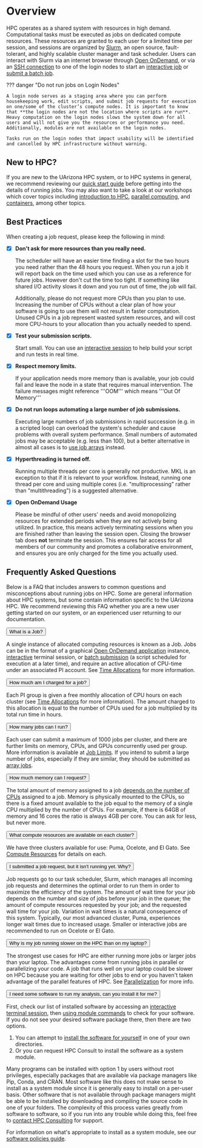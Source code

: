 # Overview

HPC operates as a shared system with resources in high demand. Computational tasks must be executed as jobs on dedicated compute resources. These resources are granted to each user for a limited time per session, and sessions are organized by [Slurm](https://slurm.schedmd.com/), an open source, fault-tolerant, and highly scalable cluster manager and task scheduler. Users can interact with Slurm via an internet browser through [Open OnDemand](https://ood.hpc.arizona.edu), or via an [SSH connection](../../registration_and_access/system_access/#command-line-access) to one of the login nodes to start an [interactive job](../interactive_jobs/) or [submit a batch job](../batch_jobs/intro/). 

??? danger "Do not run jobs on Login Nodes"

    A login node serves as a staging area where you can perform housekeeping work, edit scripts, and submit job requests for execution on one/some of the cluster’s compute nodes. It is important to know that **the login nodes are not the location where scripts are run**. Heavy computation on the login nodes slows the system down for all users and will not give you the resources or performance you need. Additionally, modules are not available on the login nodes. 

    Tasks run on the login nodes that impact usability will be identified and cancelled by HPC infrastructure without warning. 

## New to HPC?

If you are new to the UArizona HPC system, or to HPC systems in general, we recommend reviewing our [quick start guide](../quick_start/) before getting into the details of running jobs. You may also want to take a look at our workshops which cover topics including [introduction to HPC](../../events/workshop_materials/intro_to_hpc/), [parallel computing](../../events/workshop_materials/intro_to_parallel_computing/), and [containers](../../events/workshop_materials/intro_to_containers/), among other topics. 


## Best Practices


When creating a job request, please keep the following in mind:

- [x] **Don't ask for more resources than you really need.**

    The scheduler will have an easier time finding a slot for the two hours you need rather than the 48 hours you request.  When you run a job it will report back on the time used which you can use as a reference for future jobs. However don't cut the time too tight.  If something like shared I/O activity slows it down and you run out of time, the job will fail.

    Additionally, please do not request more CPUs than you plan to use. Increasing the number of CPUs without a clear plan of how your software is going to use them will not result in faster computation. Unused CPUs in a job represent wasted system resources, and will cost more CPU-hours to your allocation than you actually needed to spend. 

- [x] **Test your submission scripts.**

    Start small. You can use an [interactive session](../interactive_jobs/) to help build your script and run tests in real time.

- [x] **Respect memory limits.** 

    If your application needs more memory than is available, your job could fail and leave the node in a state that requires manual intervention. The failure messages might reference '''OOM''' which means '''Out Of Memory'''

- [x] **Do not run loops automating a large number of job submissions.** 

    Executing large numbers of job submissions in rapid succession (e.g. in a scripted loop) can overload the system's scheduler and cause problems with overall system performance. Small numbers of automated jobs may be acceptable (e.g. less than 100), but a better alternative in almost all cases is to [use job arrays](../batch_jobs/array_jobs/) instead.

- [x] **Hyperthreading is turned off.**  

    Running multiple threads per core is generally not productive.  MKL is an exception to that if it is relevant to your workflow. Instead, running one thread per core and using multiple cores (i.e. "multiprocessing" rather than "multithreading") is a suggested alternative.

- [x] **Open OnDemand Usage**

    Please be mindful of other users' needs and avoid monopolizing resources for extended periods when they are not actively being utilized. In practice, this means actively terminating sessions when you are finished rather than leaving the session open. Closing the browser tab does **not** terminate the session. This ensures fair access for all members of our community and promotes a collaborative environment, and ensures you are only charged for the time you actually used.

## Frequently Asked Questions 

Below is a FAQ that includes answers to common questions and misconceptions about running jobs on HPC. Some are general information about HPC systems, but some contain information specific to the UArizona HPC. We recommend reviewing this FAQ whether you are a new user getting started on our system, or an experienced user returning to our documentation.

<html>
<link rel="stylesheet" href="../../assets/stylesheets/animated_dropdown.css">

<button class="collapsible">What is a Job?</button>
<div class="content">
    <p>A single instance of allocated computing resources is known as a Job. Jobs can be in the format of a graphical <a href="../open_on_demand/">Open OnDemand application</a> instance, <a href="../interactive_jobs/">interactive</a> terminal session, or <a href="../batch_jobs/intro/">batch submission</a> (a script scheduled for  execution at a later time), and require an active allocation of CPU-time under an associated PI account. See <a href="../../resources/allocations/">Time Allocations</a> for more information.
    <br>
    </p>
</div>

<button class="collapsible">How much am I charged for a job?</button>
<div class="content">
    <p>Each PI group is given a free monthly allocation of CPU hours on each cluster (see <a href="../../resources/allocations/">Time Allocations</a> for more information). The amount charged to this allocation is equal to the number of CPUs used for a job multiplied by its total run time in hours. 
    <br>
    </p>
</div>

<button class="collapsible">How many jobs can I run?</button>
<div class="content">
    <p>Each user can submit a maximum of 1000 jobs per cluster, and there are further limits on memory, CPUs, and GPUs concurrently used per group. More information is available at <a href="../job_limits/">Job Limits</a>. If you intend to submit a large number of jobs, especially if they are similar, they should be submitted as <a href="../batch_jobs/array_jobs/">array jobs</a>.
    <br>
    </p>
</div>

<button class="collapsible">How much memory can I request?</button>
<div class="content">
    <p>The total amount of memory assigned to a job <a href="../cpus_and_memory/">depends on the number of CPUs</a> assigned to a job. Memory is physically mounted to the CPUs, so there is a fixed amount available to the job equal to the memory of a single CPU multiplied by the number of CPUs. For example, if there is 64GB of memory and 16 cores the ratio is always 4GB per core. You can ask for less, but never more.
    <br>
    </p>
</div>

<button class="collapsible">What compute resources are available on each cluster?</button>
<div class="content">
    <p>We have three clusters available for use: Puma, Ocelote, and El Gato. See <a href="../../resources/compute_resources/">Compute Resources</a> for details on each.
    <br>
    </p>
</div>

<button class="collapsible">I submitted a job request, but it isn't running yet. Why?</button>
<div class="content">
    <p>Job requests go to our task scheduler, Slurm, which manages all incoming job requests and determines the optimal order to run them in order to maximize the efficiency of the system. The amount of wait time for your job depends on the number and size of jobs before your job in the queue; the amount of compute resources requested by your job; and the requested wall time for your job. Variation in wait times is a natural consequence of this system. Typically, our most advanced cluster, Puma, experiences longer wait times due to increased usage. Smaller or interactive jobs are recommended to run on Ocelote or El Gato. 
    <br>
    </p>
</div>

<button class="collapsible">Why is my job running slower on the HPC than on my laptop?</button>
<div class="content">
    <p> The strongest use cases for HPC are either running more jobs or larger jobs than your laptop. The advantages come from running jobs in parallel or parallelizing your code. A job that runs well on your laptop could be slower on HPC because you are waiting for other jobs to end or you haven't taken advantage of the parallel features of HPC. See <a href="../parallelization/">Parallelization</a> for more info. 
    <br>
    </p>
</div>

<button class="collapsible">I need some software to run my analysis, can you install it for me?</button>
<div class="content">
    <p>First, check our list of installed software by accessing an <a href="../interactive_jobs/">interactive terminal session</a>, then <a href="../../software/modules/">using module commands</a> to check for your software. If you do not see your desired software package there, then there are two options. 
    <ol>
      <li> You can attempt to <a href="../../software/user_installations/">install the software for yourself</a> in one of your own directories.</li>
      <li> Or you can request HPC Consult to install the software as a system module.</li>
    </ol>
    </p>
    <p> Many programs can be installed with option 1 by users without root privileges, especially packages that are available via package managers like Pip, Conda, and CRAN. Most software like this does not make sense to install as a system module since it is generally easy to install on a per-user basis. Other software that is not available through package managers might be able to be installed by downloading and compiling the source code in one of your folders. The complexity of this process varies greatly from software to software, so if you run into any trouble while doing this, feel free to <a href="../../support_and_training/consulting_services/">contact HPC Consulting</a> for support. 
    <br>
    </p>
    <p> For information on what's appropriate to install as a system module, see our <a href="../../software/overview/#policies">software policies guide</a>. 
    <br>
    </p>
</div>

<script src="../../assets/javascripts/animated_dropdown.js"></script>
</html>








